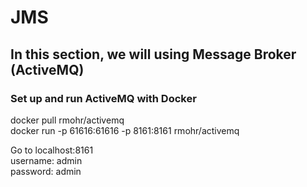 # JMS

## In this section, we will using Message Broker (ActiveMQ)

### Set up and run ActiveMQ with Docker

docker pull rmohr/activemq </br>
docker run -p 61616:61616 -p 8161:8161 rmohr/activemq </br>

Go to localhost:8161  </br>
username: admin </br>
password: admin </br>

